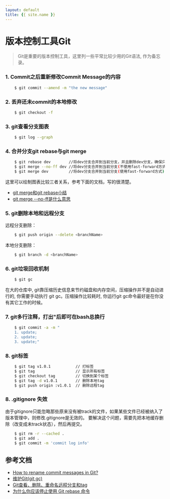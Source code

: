 ```yaml
---
layout: default
title: {{ site.name }}
---
```


# 版本控制工具Git

> Git是重要的版本控制工具，这里列一些平常比较少用的Git语法, 作为备忘录。

### 1. Commit之后重新修改Commit Message的内容
```bash
    $ git commit --amend -m "the new message" 
```

### 2. 丢弃还未commit的本地修改
```bash
    $ git checkout -f 
```

### 3. git查看分支图表
```bash
    $ git log --graph
```

### 4. 合并分支git rebase与git merge 
```bash
    $ git rebase dev        //将dev分支合并到当前分支，并且删除dev分支，确保只有一条分支流
    $ git merge --no-ff dev //将dev分支合并到当前分支(不使用fast-forward方式), 将多分支在流图里都展现
    $ git merge dev         //将dev分支合并到当前分支(使用fast-forward方式), 如果更新了新分支后，原分支没有改动，则修改会合入原分支, 同rebase效果一样。
```
这里可以绘制图表比较三者关系，参考下面的文档，写的很清楚。  
- [git merge和git rebase小结](http://blog.csdn.net/wh_19910525/article/details/7554489)  
- [git merge --no-ff是什么意思](https://segmentfault.com/q/1010000002477106)  

### 5. git删除本地和远程分支
远程分支删除：
```bash
    $ git push origin --delete <branchName>
```

本地分支删除：
```bash
    $ git branch -d <branchName>
```

### 6. git垃圾回收机制
```bash
    $ git gc
```
在大的仓库中, git靠压缩历史信息来节约磁盘和内存空间，压缩操作并不是自动进行的, 你需要手动执行 git gc。压缩操作比较耗时, 你运行git gc命令最好是在你没有其它工作的时候。

### 7. git多行注释，打出"后即可在bash总换行
```bash
    $ git commit -a -m "
    1. update;
    2. update;
    3. update;"
```

### 8. git标签
```bash
    $ git tag v1.0.1           // 打标签
    $ git tag                  // 显示所有标签
    $ git checkout tag         // 切换到某个标签
    $ git tag -d v1.0.1        // 删除本地tag
    $ git push origin :v1.0.1  // 删除远程tag
```

### 8. .gitignore 失效
由于gitignore只能忽略那些原来没有被track的文件，如果某些文件已经被纳入了版本管理中，则修改.gitignore是无效的。
要解决这个问题，需要先把本地缓存删除（改变成未track状态），然后再提交。
```bash
    $ git rm -r --cached .
    $ git add .
    $ git commit -m 'commit log info'
```



## 参考文档
- [How to rename commit messages in Git?](https://stackoverflow.com/questions/10748749/how-to-rename-commit-messages-in-git)
- [维护Git(git gc)](http://gitbook.liuhui998.com/4_10.html)
- [Git查看、删除、重命名远程分支和tag](https://blog.zengrong.net/post/1746.html)
- [为什么你应该停止使用 Git rebase 命令](https://zhuanlan.zhihu.com/p/29682134?group_id=900676029545332736)
